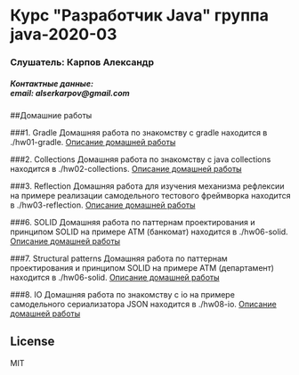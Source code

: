 # Курс "Разработчик Java" группа java-2020-03
<h3>Слушатель: Карпов Александр</h3>
<h5>Контактные данные:<br/>
email: alserkarpov@gmail.com<br/>
</h5>

##Домашние работы

###1. Gradle
Домашняя работа по знакомству с gradle находится в ./hw01-gradle. [Описание домашней работы](hw01-gradle/README.md)

###2. Collections
Домашняя работа по знакомству с java collections находится в ./hw02-collections. [Описание домашней работы](hw02-collections/README.md)

###3. Reflection
Домашняя работа для изучения механизма рефлексии на примере реализации самодельного тестового фреймворка находится в ./hw03-reflection. [Описание домашней работы](hw03-reflection/README.md)

###6. SOLID
Домашняя работа по паттернам проектирования и принципом SOLID на примере АТМ (банкомат) находится в ./hw06-solid. [Описание домашней работы](hw06-solid/README.md)

###7. Structural patterns
Домашняя работа по паттернам проектирования и принципом SOLID на примере АТМ (департамент) находится в ./hw06-solid. [Описание домашней работы](hw06-solid/README.md)

###8. IO
Домашняя работа по знакомству с io на примере самодельного сериализатора JSON находится в ./hw08-io. [Описание домашней работы](hw08-io/README.md)


License
----

MIT